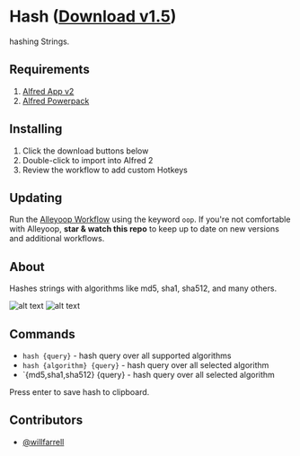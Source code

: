 Hash ([Download v1.5](https://raw.github.com/willfarrell/alfred-hash-workflow/master/Hash.alfredworkflow))
=====================

hashing Strings.

## Requirements
1. [Alfred App v2](http://www.alfredapp.com/#download)
1. [Alfred Powerpack](https://buy.alfredapp.com/)

## Installing
1. Click the download buttons below
2. Double-click to import into Alfred 2
3. Review the workflow to add custom Hotkeys

## Updating
Run the [Alleyoop Workflow](http://www.alfredforum.com/topic/1582-alleyoop-update-alfred-workflows/) using the keyword `oop`. If you're not comfortable with Alleyoop, **star & watch this repo** to keep up to date on new versions and additional workflows.

## About
Hashes strings with algorithms like md5, sha1, sha512, and many others. 

![alt text][hash]
![alt text][sha]

## Commands
- `hash {query}` - hash query over all supported algorithms
- `hash {algorithm} {query}` - hash query over all selected algorithm
- `{md5,sha1,sha512} {query} - hash query over all selected algorithm

Press enter to save hash to clipboard.

## Contributors
- [@willfarrell](https://github.com/willfarrell)

[hash]: ./screenshots/hash.png "Hash"
[sha]: ./screenshots/sha.png "SHA"
